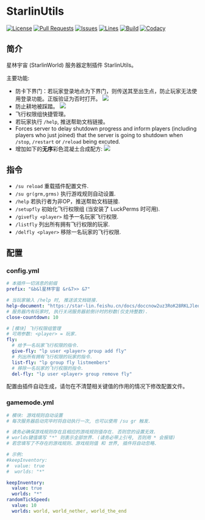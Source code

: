 # StarlinUtils
[![License](https://img.shields.io/badge/license-CC%20BY--NC--ND--4.0-green?style=flat-square)](http://creativecommons.org/licenses/by-nc-nd/4.0) [![Pull Requests](https://img.shields.io/github/issues-pr-closed/katorlys/StarlinUtils?style=flat-square)](https://github.com/katorlys/StarlinUtils/pulls) [![Issues](https://img.shields.io/github/issues-closed/katorlys/StarlinUtils?style=flat-square)](https://github.com/katorlys/StarlinUtils/issues) [![Lines](https://img.shields.io/tokei/lines/github/katorlys/StarlinUtils?style=flat-square)](https://github.com/katorlys/StarlinUtils) [![Build](https://img.shields.io/github/actions/workflow/status/katorlys/StarlinUtils/build.yml?style=flat-square)](https://github.com/katorlys/StarlinUtils/actions/workflows/build.yml) [![Codacy](https://img.shields.io/codacy/grade/b187c52b9b754ed8a670a3017201c05f?style=flat-square)](https://app.codacy.com/gh/katorlys/StarlinUtils)

## 简介
星林宇宙 (StarlinWorld) 服务器定制插件 StarlinUtils。  

主要功能:
- 防卡下界门：若玩家登录地点为下界门，则传送其至出生点，防止玩家无法使用登录功能。正版验证为否时打开。
  ![](https://cdn.jsdelivr.net/gh/katorly/Gallery001/plugins/2022-01-20_13.37.53.png)
- 防止耕地被踩踏。
  ![](https://cdn.jsdelivr.net/gh/katorly/Gallery001/plugins/2022-01-20_12.58.39.png)
- 飞行权限组快捷管理。
- 若玩家执行 `/help`, 推送帮助文档链接。
- Forces server to delay shutdown progress and inform players (including players who just joined) that the server is going to shutdown when `/stop`, `/restart` or `/reload` being excuted.
- 增加如下的**无序**彩色混凝土合成配方:
  ![](https://cdn.jsdelivr.net/gh/katorly/Gallery001/plugins/2022_03_11_11.28.30.PNG)

## 指令
- `/su reload` 重载插件配置文件.
- `/su gr(grm,grms)` 执行游戏规则自动设置.
- `/help` 若执行者为非OP，推送帮助文档链接.
- `/setupfly` 初始化飞行权限组 (当安装了 LuckPerms 时可用).
- `/givefly <player>` 给予一名玩家飞行权限.
- `/listfly` 列出所有拥有飞行权限的玩家.
- `/delfly <player>` 移除一名玩家的飞行权限.

## 配置
### config.yml

```yml
# 本插件一切消息的前缀
prefix: "&b&l星林宇宙 &r&7>> &7"

# 当玩家输入 /help 时, 推送该文档链接.
help-document: "https://star-lin.feishu.cn/docs/doccnow2uz3RoK28RKLJleq0Qug"
# 服务器内有玩家时, 执行关闭服务器前倒计时的秒数(仅支持整数).
close-countdown: 10

# [模块] 飞行权限组管理
# 可用参数: <player> = 玩家.
fly:
  # 给予一名玩家飞行权限的指令.
  give-fly: "lp user <player> group add fly"
  # 列出所有拥有飞行权限的玩家的指令.
  list-fly: "lp group fly listmembers"
  # 移除一名玩家的飞行权限的指令.
  del-fly: "lp user <player> group remove fly"

```

配置由插件自动生成，请勿在不清楚相关键值的作用的情况下修改配置文件。

### gamemode.yml

```yml
# 模块: 游戏规则自动设置
# 每次服务器启动完毕时将自动执行一次, 也可以使用 /su gr 触发.

# 请务必确保游戏规则存在且相应的游戏规则值存在. 否则您的设置无效.
# worlds键值填写 "*" 则表示全部世界. (请务必带上引号, 否则用 * 会报错)
# 若您填写了不存在的游戏规则、游戏规则值 和 世界, 插件将自动忽略.

# 示例:
#keepInventory:
#  value: true
#  worlds: "*"

keepInventory:
  value: true
  worlds: "*"
randomTickSpeed:
  value: 10
  worlds: world, world_nether, world_the_end
```
